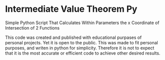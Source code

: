 # Intermediate Value Theorem Py
 Simple Python Script That Calculates Within Parameters the x Coordinate of Intersection of 2 Functions
 
 This code was created and published with educational purpases of personal projects. Yet it is open to the public.
 This was made to fit personal purposes, and writen in python for simplicity. Therefore it is not to expect that it is the most accurate or efficient code to achieve other desired results.